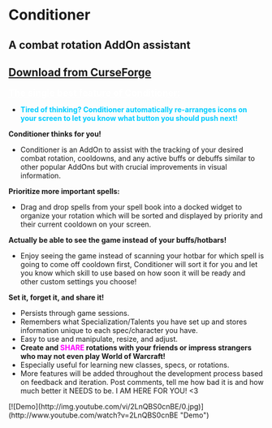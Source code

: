 # Conditioner

## A combat rotation AddOn assistant

## [Download from CurseForge](https://www.curseforge.com/wow/addons/conditioner)

<p><span style="text-decoration: underline; color: #FFFFFF; font-size: 18px;"><b>The single best feature of Conditioner:</b></span></p>
<ul>
<li><span style="color: #00ccff;"><b>Tired of thinking? Conditioner automatically re-arranges icons on your screen to let you know what button you should push next!</b></span></li>
</ul>
<p><b>Conditioner thinks for you!</b></p>
<ul>
<li>Conditioner is an AddOn to assist with the tracking of your desired combat rotation, cooldowns, and any active buffs or debuffs similar to other popular AddOns but with crucial improvements in visual information.</li>
</ul>
<p><strong>Prioritize more important spells:</strong></p>
<ul>
<li>Drag and drop spells from your spell book into a docked widget to organize your rotation which will be sorted and displayed by priority and their current cooldown on your screen.</li>
</ul>
<p><strong>Actually be able to see the game instead of your buffs/hotbars!</strong></p>
<ul>
<li>Enjoy seeing the game instead of scanning your hotbar for which spell is going to come off cooldown first, Conditioner will sort it for you and let you know which skill to use based on how soon it will be ready and other custom settings you choose!</li>
</ul>
<p><strong>Set it, forget it, and share it!</strong></p>
<ul>
<li>Persists through game sessions.</li>
<li>Remembers what Specialization/Talents you have set up and stores information unique to each spec/character you have.</li>
<li>Easy to use and manipulate, resize, and adjust.</li>
<li><strong>Create and <span style="color: #ff00ff;">SHARE </span>rotations with your friends or impress strangers who may not even play World of Warcraft!</strong></li>
<li>Especially useful for learning new classes, specs, or rotations.</li>
<li>More features will be added throughout the development process based on feedback and iteration. Post comments, tell me how bad it is and how much better it NEEDS to be. I AM HERE FOR YOU! &lt;3</li>
</ul>
[![Demo](http://img.youtube.com/vi/2LnQBS0cnBE/0.jpg)](http://www.youtube.com/watch?v=2LnQBS0cnBE "Demo")

